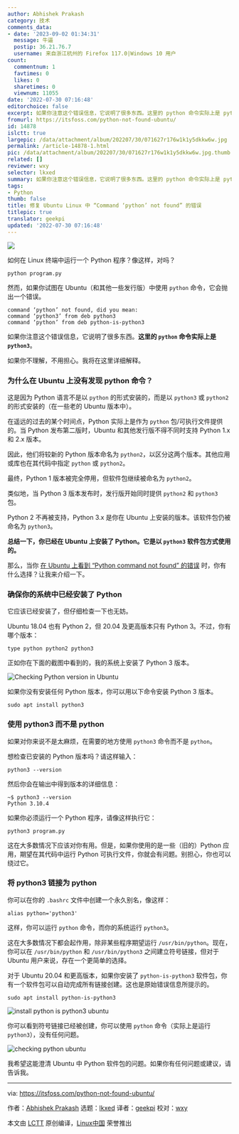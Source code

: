```yaml
---
author: Abhishek Prakash
category: 技术
comments_data:
- date: '2023-09-02 01:34:31'
  message: 牛逼
  postip: 36.21.76.7
  username: 来自浙江杭州的 Firefox 117.0|Windows 10 用户
count:
  commentnum: 1
  favtimes: 0
  likes: 0
  sharetimes: 0
  viewnum: 11055
date: '2022-07-30 07:16:48'
editorchoice: false
excerpt: 如果你注意这个错误信息，它说明了很多东西。这里的 python 命令实际上是 python3。
fromurl: https://itsfoss.com/python-not-found-ubuntu/
id: 14878
islctt: true
largepic: /data/attachment/album/202207/30/071627r176w1k1y5dkkw6w.jpg
permalink: /article-14878-1.html
pic: /data/attachment/album/202207/30/071627r176w1k1y5dkkw6w.jpg.thumb.jpg
related: []
reviewer: wxy
selector: lkxed
summary: 如果你注意这个错误信息，它说明了很多东西。这里的 python 命令实际上是 python3。
tags:
- Python
thumb: false
title: 修复 Ubuntu Linux 中 “Command ‘python’ not found” 的错误
titlepic: true
translator: geekpi
updated: '2022-07-30 07:16:48'
---
```


![](/data/attachment/album/202207/30/071627r176w1k1y5dkkw6w.jpg)


如何在 Linux 终端中运行一个 Python 程序？像这样，对吗？



```
python program.py

```

然而，如果你试图在 Ubuntu（和其他一些发行版）中使用 `python` 命令，它会抛出一个错误。



```
command ‘python’ not found, did you mean:
command ‘python3’ from deb python3
command ‘python’ from deb python-is-python3

```

如果你注意这个错误信息，它说明了很多东西。**这里的 `python` 命令实际上是 `python3`**。


如果你不理解，不用担心。我将在这里详细解释。


### 为什么在 Ubuntu 上没有发现 python 命令？


这是因为 Python 语言不是以 `python` 的形式安装的，而是以 `python3` 或 `python2` 的形式安装的（在一些老的 Ubuntu 版本中）。


在遥远的过去的某个时间点，Python 实际上是作为 `python` 包/可执行文件提供的。当 Python 发布第二版时，Ubuntu 和其他发行版不得不同时支持 Python 1.x 和 2.x 版本。


因此，他们将较新的 Python 版本命名为 `python2`，以区分这两个版本。其他应用或库也在其代码中指定 `python` 或 `python2`。


最终，Python 1 版本被完全停用，但软件包继续被命名为 `python2`。


类似地，当 Python 3 版本发布时，发行版开始同时提供 `python2` 和 `python3` 包。


Python 2 不再被支持，Python 3.x 是你在 Ubuntu 上安装的版本。该软件包仍被命名为 `python3`。


**总结一下，你已经在 Ubuntu 上安装了 Python。它是以 `python3` 软件包方式使用的。**


那么，当你 [在 Ubuntu 上看到 “Python command not found” 的错误](https://itsfoss.com/bash-command-not-found/) 时，你有什么选择？让我来介绍一下。


### 确保你的系统中已经安装了 Python


它应该已经安装了，但仔细检查一下也无妨。


Ubuntu 18.04 也有 Python 2，但 20.04 及更高版本只有 Python 3。不过，你有哪个版本：



```
type python python2 python3

```

正如你在下面的截图中看到的，我的系统上安装了 Python 3 版本。


![Checking Python version in Ubuntu](/data/attachment/album/202207/30/071649t3b6wbzcavyk267t.png)


如果你没有安装任何 Python 版本，你可以用以下命令安装 Python 3 版本。



```
sudo apt install python3

```

### 使用 python3 而不是 python


如果对你来说不是太麻烦，在需要的地方使用 `python3` 命令而不是 `python`。


想检查已安装的 Python 版本吗？请这样输入：



```
python3 --version

```

然后你会在输出中得到版本的详细信息：



```
~$ python3 --version
Python 3.10.4

```

如果你必须运行一个 Python 程序，请像这样执行它：



```
python3 program.py

```

这在大多数情况下应该对你有用。但是，如果你使用的是一些（旧的）Python 应用，期望在其代码中运行 Python 可执行文件，你就会有问题。别担心，你也可以绕过它。


### 将 python3 链接为 python


你可以在你的 `.bashrc` 文件中创建一个永久别名，像这样：



```
alias python='python3'

```

这样，你可以运行 `python` 命令，而你的系统运行 `python3`。


这在大多数情况下都会起作用，除非某些程序期望运行 `/usr/bin/python`。现在，你可以在 `/usr/bin/python` 和 `/usr/bin/python3` 之间建立符号链接，但对于 Ubuntu 用户来说，存在一个更简单的选择。


对于 Ubuntu 20.04 和更高版本，如果你安装了 `python-is-python3` 软件包，你有一个软件包可以自动完成所有链接创建。这也是原始错误信息所提示的。



```
sudo apt install python-is-python3

```

![install python is python3 ubuntu](/data/attachment/album/202207/30/071649fitwdowttttdhutu.png)


你可以看到符号链接已经被创建，你可以使用 `python` 命令（实际上是运行 `python3`），没有任何问题。


![checking python ubuntu](/data/attachment/album/202207/30/071650elcug2c4olqolalp.png)


我希望这能澄清 Ubuntu 中 Python 软件包的问题。如果你有任何问题或建议，请告诉我。




---


via: <https://itsfoss.com/python-not-found-ubuntu/>


作者：[Abhishek Prakash](https://itsfoss.com/author/abhishek/) 选题：[lkxed](https://github.com/lkxed) 译者：[geekpi](https://github.com/geekpi) 校对：[wxy](https://github.com/wxy)


本文由 [LCTT](https://github.com/LCTT/TranslateProject) 原创编译，[Linux中国](https://linux.cn/) 荣誉推出